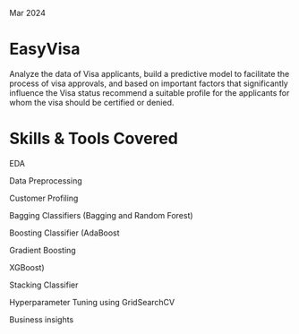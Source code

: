 Mar 2024
# EasyVisa


Analyze the data of Visa applicants, build a predictive model to facilitate the process of visa approvals, and based on important factors that significantly influence the Visa status recommend a suitable profile for the applicants for whom the visa should be certified or denied.

# Skills & Tools Covered

EDA


Data Preprocessing

Customer Profiling

Bagging Classifiers (Bagging and Random Forest)

Boosting Classifier (AdaBoost

Gradient Boosting

XGBoost)

Stacking Classifier

Hyperparameter Tuning using GridSearchCV

Business insights
